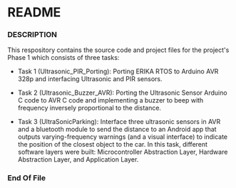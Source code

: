 # README #

### DESCRIPTION ###

This respository contains the source code and project files for the project's Phase 1 which consists of three tasks:


* Task 1 (Ultrasonic_PIR_Porting): Porting ERIKA RTOS to Arduino AVR 328p and interfacing Ultrasonic and PIR sensors. 

* Task 2 (Ultrasonic_Buzzer_AVR): Porting the Ultrasonic Sensor Arduino C code to AVR C code and implementing a buzzer to beep with frequency inversely proportional to the distance. 

* Task 3 (UltraSonicParking): Interface three ultrasonic sensors in AVR and a bluetooth module to send the distance to an Android app that outputs varying-frequency warnings (and a visual interface) to indicate the position of the closest object to the car. In this task, different software layers were built: Microcontroller Abstraction Layer, Hardware Abstraction Layer, and Application Layer.


### End Of File ###